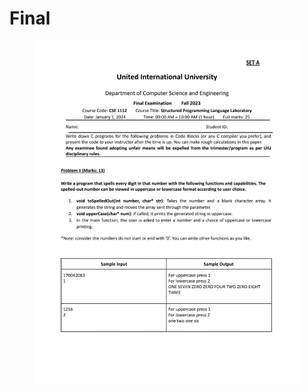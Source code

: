 # Final

<figure><img src="../../.gitbook/assets/WhatsApp Image 2024-06-15 at 18.11.39_749eb93d.jpg" alt=""><figcaption></figcaption></figure>
